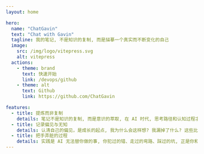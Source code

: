 ```yaml
---
layout: home

hero:
  name: "ChatGavin"
  text: "Chat with Gavin"
  tagline: 我的笔记, 不是知识的复制, 而是描摹一个真实而不断变化的自己
  image:
    src: /img/logo/vitepress.svg
    alt: vitepress
  actions:
    - theme: brand
      text: 快速开始
      link: /devops/github
    - theme: alt
      text: Github
      link: https://github.com/ChatGavin

features:
  - title: 提炼而非复制
    details: 笔记不是知识的复制, 而是意识的萃取, 在 AI 时代, 思考路径和认知过程才是无法被替代的价值, 它不求完整而求个性化, 有温度有过程
  - title: 记录偏见与无知
    details: 认清自己的偏见，是成长的起点, 我为什么会这样想? 我漏掉了什么? 这些比我查到了什么更重要, AI 给你答案, 笔记给你反问和反思
  - title: 把手弄脏的过程
    details: 实践是 AI 无法替你做的事, 你犯过的错、走过的弯路、踩过的坑, 正是你和他人和 AI 之间最大的区分, 记录这些过程, 就是在积累"经验的厚度"
---
```

